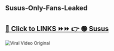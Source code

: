 
 ## Susus-Only-Fans-Leaked

# <h2><a href="https://clipsfans.com/Susus&ref=git">🔗 Click to LINKS ⏩⏩ 👉 🟢 Susus </a></h2>

<a href="https://clipsfans.com/Susus&ref=git" rel="nofollow" data-target="animated-image.originalLink"><img src="https://i.ibb.co.com/xMMVF88/686577567.gif" alt="Viral Video Original" style="max-width: 100%; display: inline-block;" data-target="animated-image.originalImage"></a>
